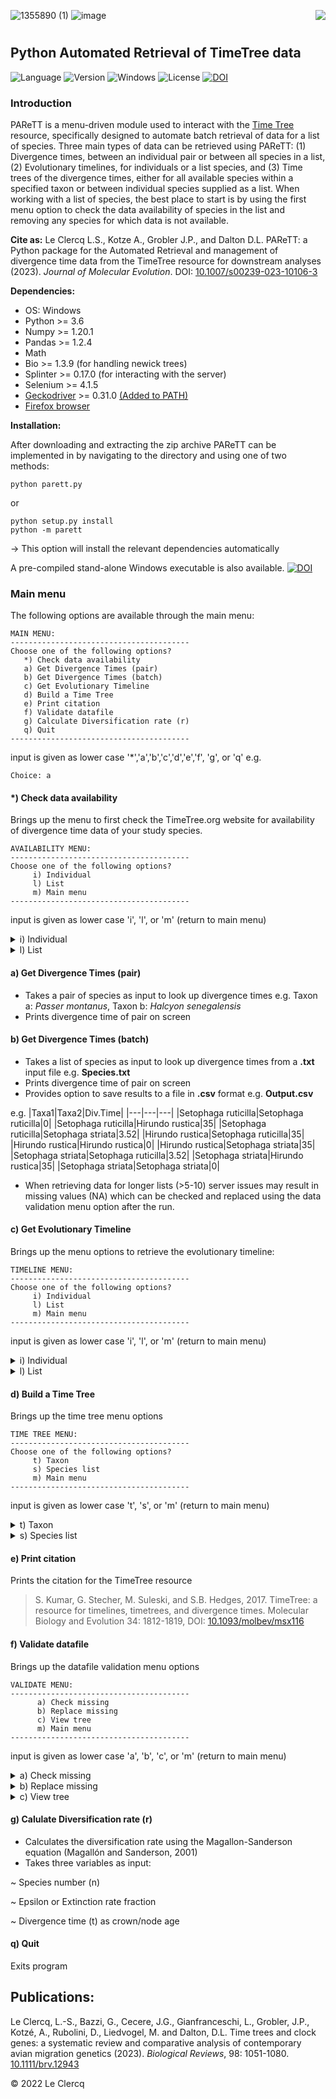 ![1355890 (1)](https://user-images.githubusercontent.com/85708751/173954559-8cb43e97-c0c5-4442-9e9a-4bfcc7dbe97f.png) ![image](https://user-images.githubusercontent.com/85708751/176173704-851e3776-9e22-40eb-a1ec-329db2db4e35.png) <img align="right" src="https://user-images.githubusercontent.com/85708751/176286890-15060001-79ba-4035-a815-e8cf821cec86.png"> 

#   
## Python Automated Retrieval of TimeTree data
![Language](https://img.shields.io/badge/Language-Python-yellow)  ![Version](https://img.shields.io/badge/Version-1.0.2-purple) ![Windows](https://img.shields.io/badge/OS-Windows-green) ![License](https://img.shields.io/badge/License-Apache_2.0-red) [![DOI](https://zenodo.org/badge/DOI/10.5281/zenodo.8285754.svg)](https://doi.org/10.5281/zenodo.8285754)
### Introduction
PAReTT is a menu-driven module used to interact with the [Time Tree](http://www.timetree.org/) resource, specifically 
designed to automate batch retrieval of data for a list of species. Three main types of data can be retrieved using PAReTT:
(1) Divergence times, between an individual pair or between all species in a list, (2) Evolutionary timelines, for individuals
or a list species, and (3) Time trees of the divergence times, either for all available species within a specified taxon or
between individual species supplied as a list.
When working with a list of species, the best place to start is by using the first menu option to check the data availability 
of species in the list and removing any species for which data is not available. 

**Cite as:** Le Clercq L.S., Kotze A., Grobler J.P., and Dalton D.L. PAReTT: a Python package for the Automated Retrieval and management of divergence time data from the TimeTree resource for downstream analyses (2023). _Journal of Molecular Evolution_.
DOI: [10.1007/s00239-023-10106-3](https://doi.org/10.1007/s00239-023-10106-3)

**Dependencies:**
- OS: Windows
- Python >= 3.6
- Numpy >= 1.20.1
- Pandas >= 1.2.4
- Math
- Bio >= 1.3.9 (for handling newick trees)
- Splinter >= 0.17.0 (for interacting with the server)
- Selenium >= 4.1.5
- [Geckodriver](https://github.com/mozilla/geckodriver/releases/tag/v0.31.0) >= 0.31.0 [(Added to PATH)](http://www.learningaboutelectronics.com/Articles/How-to-install-geckodriver-Python-windows.php)
- [Firefox browser](https://www.mozilla.org/en-US/firefox/new/)

**Installation:**

After downloading and extracting the zip archive PAReTT can be implemented in by navigating to the directory and using one of two methods:
```
python parett.py
```
or
```
python setup.py install
python -m parett
```
-> This option will install the relevant dependencies automatically

A pre-compiled stand-alone Windows executable is also available. [![DOI](https://img.shields.io/badge/doi-10.5281/zenodo.6653321-orange)](https://doi.org/10.5281/zenodo.6653321)

### Main menu
The following options are available through the main menu:
```
MAIN MENU:
----------------------------------------
Choose one of the following options?
   *) Check data availability
   a) Get Divergence Times (pair)
   b) Get Divergence Times (batch)
   c) Get Evolutionary Timeline
   d) Build a Time Tree
   e) Print citation
   f) Validate datafile
   g) Calculate Diversification rate (r)
   q) Quit
----------------------------------------
```
input is given as lower case '*','a','b','c','d','e','f', 'g', or 'q'
e.g.
```
Choice: a
```
#### *) Check data availability
Brings up the menu to first check the TimeTree.org website for availability of divergence time data of your study species.
```
AVAILABILITY MENU:
----------------------------------------
Choose one of the following options?
     i) Individual
     l) List
     m) Main menu
----------------------------------------
```
input is given as lower case 'i', 'l', or 'm' (return to main menu)

<details><summary>i) Individual</summary>
<p>
  
- Takes an individual species as input to look up data availability e.g. *Passer montanus*
  
- Prints availability on screen
  
</p>
</details>

<details><summary>l) List</summary>
<p>
  
- Takes a list of species as input in from a **.txt** input file e.g. **Species.txt**
  
- Prints availability on screen
  
- Provides option to save results to a file in **.csv** format e.g. **Availability.csv**
  
e.g.
  |Species|TimeTree.Data|
  |---|---|
  |Setophaga ruticilla|Available|
  |Hirundo rustica|Available|
  |Setophaga striata|Available|

</p>
</details>

#### a) Get Divergence Times (pair)
- Takes a pair of species as input to look up divergence times e.g. Taxon a: *Passer montanus*, Taxon b: *Halcyon senegalensis*
- Prints divergence time of pair on screen
#### b) Get Divergence Times (batch)
- Takes a list of species as input to look up divergence times from a **.txt** input file e.g. **Species.txt**
- Prints divergence time of pair on screen
- Provides option to save results to a file in **.csv** format e.g. **Output.csv**

e.g.
 |Taxa1|Taxa2|Div.Time|
 |---|---|---|
 |Setophaga ruticilla|Setophaga ruticilla|0|
 |Setophaga ruticilla|Hirundo rustica|35|
 |Setophaga ruticilla|Setophaga striata|3.52|
 |Hirundo rustica|Setophaga ruticilla|35|
 |Hirundo rustica|Hirundo rustica|0|
 |Hirundo rustica|Setophaga striata|35|
 |Setophaga striata|Setophaga ruticilla|3.52|
 |Setophaga striata|Hirundo rustica|35|
 |Setophaga striata|Setophaga striata|0|
 
 - When retrieving data for longer lists (>5-10) server issues may result in missing values (NA) which can be checked and replaced using the data validation menu option after the run.

#### c) Get Evolutionary Timeline
Brings up the menu options to retrieve the evolutionary timeline:
```
TIMELINE MENU:
----------------------------------------
Choose one of the following options?
     i) Individual
     l) List
     m) Main menu
----------------------------------------
```
input is given as lower case 'i', 'l', or 'm' (return to main menu)
<details><summary>i) Individual</summary>
<p>

- Takes an individual species as input to look up evolutionary timeline e.g. *Passer montanus*
  
- Downloads **.jpg** result
</p>
</details>
<details><summary>l) List</summary>
<p>

- Takes a list of species as input in from a **.txt** input file e.g. **Species.txt**
  
- Downloads **.jpg** result for each specie in list
</p>
</details>

#### d) Build a Time Tree
Brings up the time tree menu options
```
TIME TREE MENU:
----------------------------------------
Choose one of the following options?
     t) Taxon
     s) Species list
     m) Main menu
----------------------------------------
```
input is given as lower case 't', 's', or 'm' (return to main menu)
<details><summary>t) Taxon</summary>
<p>
  
- Takes the name for a taxon to get a time tree of all available species within the taxon e.g. *Saxicola*
</p>
</details>
<details><summary>s) Species list</summary>
<p>

- Takes a list of species as input in from a **.txt** input file to generate a time tree e.g. **Species.txt**
  
- Downloads the resulting time tree in the Newick format
  
- Stores replaced or missing species to a **.txt** file e.g. **replacements.txt**
</p>
</details>

#### e) Print citation
Prints the citation for the TimeTree resource
>S. Kumar, G. Stecher, M. Suleski, and S.B. Hedges, 2017.  TimeTree: a resource for timelines, timetrees, and divergence times.  Molecular Biology and Evolution 34: 1812-1819,  DOI: [10.1093/molbev/msx116](https://doi.org/10.1093/molbev/msx116)

#### f) Validate datafile
Brings up the datafile validation menu options
```
VALIDATE MENU:
----------------------------------------
      a) Check missing
      b) Replace missing
      c) View tree
      m) Main menu
----------------------------------------
```
input is given as lower case 'a', 'b', 'c', or 'm' (return to main menu)
<details><summary>a) Check missing</summary>
<p>

- Used to check for missing values from running a long list of species (>10 Species)
  
- Takes the output file (.csv) from the divergence time function and checks for any missing values
  
  e.g. 
    |Taxa1|Taxa2|Div.Time|
    |---|---|---|
    |Setophaga ruticilla|Setophaga ruticilla|0|
    |Setophaga ruticilla|Hirundo rustica|**NA**|
    |Setophaga ruticilla|Setophaga striata|3.52|
    |Hirundo rustica|Setophaga ruticilla|35|
    |Hirundo rustica|Hirundo rustica|0|
    |Hirundo rustica|Setophaga striata|**NA**|
    |Setophaga striata|Setophaga ruticilla|3.52|
    |Setophaga striata|Hirundo rustica|35|
    |Setophaga striata|Setophaga striata|0|
  
- If no missing values are detected, will print 'No missing values'
  
- If missing values are detected they are printed to the screen and an attempt will be made to look up those values
  
- Asks for file name to store the missing values as a **.csv** file e.g. **missing.csv**

  e.g. 
    |Taxa1|Taxa2|Div.Time|
    |---|---|---|
    |Setophaga ruticilla|Hirundo rustica|**35**|
    |Hirundo rustica|Setophaga striata|**35**|
</p>
</details>  
<details><summary>b) Replace missing</summary>
<p>
  
- Used to replace the missing values (divergence times) from a long list of species
  
- Takes two input files, one with the divergence times and one with the missing values detected using 'Check missing' 
  
- Asks for file name to store the validated dataset of divergence times
  
  e.g. 
    |Taxa1|Taxa2|Div.Time|
    |---|---|---|
    |Setophaga ruticilla|Setophaga ruticilla|0|
    |Setophaga ruticilla|Hirundo rustica|**35**|
    |Setophaga ruticilla|Setophaga striata|3.52|
    |Hirundo rustica|Setophaga ruticilla|35|
    |Hirundo rustica|Hirundo rustica|0|
    |Hirundo rustica|Setophaga striata|**35**|
    |Setophaga striata|Setophaga ruticilla|3.52|
    |Setophaga striata|Hirundo rustica|35|
    |Setophaga striata|Setophaga striata|0|
</p>
</details>  
<details><summary>c) View tree</summary>
<p>
  
- Takes a newick tree as input and renders a basic display of tree topology
</p>
</details>

#### g) Calulate Diversification rate (r)

- Calculates the diversification rate using the Magallon-Sanderson equation (Magallón and Sanderson, 2001)
- Takes three variables as input:

~ Species number (n)

~ Epsilon or Extinction rate fraction

~ Divergence time (t) as crown/node age

#### q) Quit
Exits program

## Publications:

Le Clercq, L.-S., Bazzi, G., Cecere, J.G., Gianfranceschi, L., Grobler, J.P., Kotzé, A., Rubolini, D., Liedvogel, M. and Dalton, D.L. Time trees and clock genes: a systematic review and comparative analysis of contemporary avian migration genetics (2023). _Biological Reviews_, 98: 1051-1080. [10.1111/brv.12943](https://doi.org/10.1111/brv.12943)

© 2022 Le Clercq
